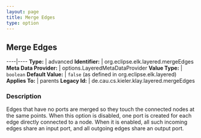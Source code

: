 ```yaml
---
layout: page
title: Merge Edges
type: option
---
```

## Merge Edges

----|----
**Type:** | advanced
**Identifier:** | org.eclipse.elk.layered.mergeEdges
**Meta Data Provider:** | options.LayeredMetaDataProvider
**Value Type:** | `boolean`
**Default Value:** | `false` (as defined in org.eclipse.elk.layered)
**Applies To:** | parents
**Legacy Id:** | de.cau.cs.kieler.klay.layered.mergeEdges

### Description

Edges that have no ports are merged so they touch the connected nodes at the same points. When this option is disabled, one port is created for each edge directly connected to a node. When it is enabled, all such incoming edges share an input port, and all outgoing edges share an output port.
